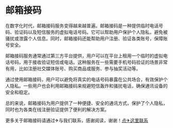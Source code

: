 # 邮箱接码

在数字化时代，邮箱接码服务变得越来越普遍。邮箱接码是一种提供临时电话号码、验证码以及短信服务的虚拟电话号码。它可以帮助用户保护个人隐私，避免被骚扰或泄露个人信息。同时，邮箱接码还能帮助用户注册、验证各类账号，保障账号安全。

邮箱接码服务通常通过第三方平台提供，用户可以在平台上租用一个临时的虚拟电话号码，用于接收验证短信或电话。这种服务在一些需要手机号码验证的场景非常有用，比如注册社交媒体账号、购买商品或服务、参与抽奖活动等。

通过使用邮箱接码，用户可以避免将真实的电话号码暴露在公共场合，有效保护个人隐私。一些用户也会利用邮箱接码来规避短信轰炸和骚扰电话，确保通讯设备的安全和稳定。

总的来说，邮箱接码为用户提供了一种便捷、安全的通讯方式，保护了个人隐私，同时也为各类在线注册验证提供了便利的解决方案。

更多关于邮箱接码请通过✈与我们联系，感谢阅读，谢谢！[点✈这里联系](https://ww.k02.cc)